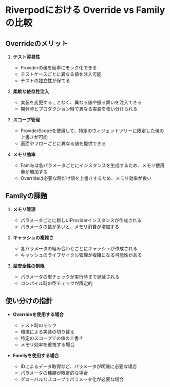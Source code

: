 # Riverpodにおける Override vs Family の比較

## Overrideのメリット

1. **テスト容易性**
   - Providerの値を簡単にモック化できる
   - テストケースごとに異なる値を注入可能
   - テストの独立性が保てる

2. **柔軟な依存性注入**
   - 実装を変更することなく、異なる値や振る舞いを注入できる
   - 開発時とプロダクション時で異なる実装を使い分けられる

3. **スコープ管理**
   - ProviderScopeを使用して、特定のウィジェットツリーに限定した値の上書きが可能
   - 画面やフローごとに異なる値を提供できる

4. **メモリ効率**
   - Familyは各パラメータごとにインスタンスを生成するため、メモリ使用量が増加する
   - Overrideは必要な時だけ値を上書きするため、メモリ効率が良い

## Familyの課題

1. **メモリ管理**
   - パラメータごとに新しいProviderインスタンスが作成される
   - パラメータの数が多いと、メモリ消費が増加する

2. **キャッシュの複雑さ**
   - 各パラメータの組み合わせごとにキャッシュが作成される
   - キャッシュのライフサイクル管理が複雑になる可能性がある

3. **型安全性の制限**
   - パラメータの型チェックが実行時まで遅延される
   - コンパイル時の型チェックが限定的

## 使い分けの指針

- **Overrideを使用する場合**
  - テスト時のモック
  - 環境による実装の切り替え
  - 特定のスコープでの値の上書き
  - メモリ効率を重視する場合

- **Familyを使用する場合**
  - IDによるデータ取得など、パラメータが明確に必要な場合
  - パラメータの種類が限定的な場合
  - グローバルなスコープでパラメータ化が必要な場合
